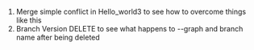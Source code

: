 1. Merge simple conflict in Hello_world3 to see how to overcome things like this
2. Branch Version DELETE to see what happens to --graph and branch name after being deleted
